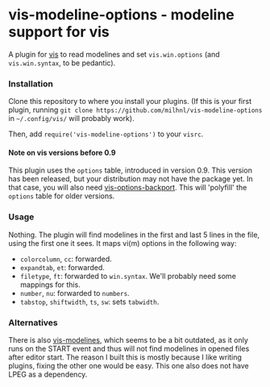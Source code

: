 # vis-modeline-options - modeline support for vis

A plugin for [vis](https://github.com/martanne/vis) to read modelines and set
`vis.win.options` (and `vis.win.syntax`, to be pedantic).

### Installation

Clone this repository to where you install your plugins. (If this is your first
plugin, running `git clone https://github.com/milhnl/vis-modeline-options` in
`~/.config/vis/` will probably work).

Then, add `require('vis-modeline-options')` to your `visrc`.

#### Note on vis versions before 0.9

This plugin uses the `options` table, introduced in version 0.9. This version
has been released, but your distribution may not have the package yet. In that
case, you will also need
[vis-options-backport](https://github.com/milhnl/vis-options-backport). This
will 'polyfill' the `options` table for older versions.

### Usage

Nothing. The plugin will find modelines in the first and last 5 lines in the
file, using the first one it sees. It maps vi(m) options in the following way:

- `colorcolumn`, `cc`: forwarded.
- `expandtab`, `et`: forwarded.
- `filetype`, `ft`: forwarded to `win.syntax`. We'll probably need some
  mappings for this.
- `number`, `nu`: forwarded to `numbers`.
- `tabstop`, `shiftwidth`, `ts`, `sw`: sets `tabwidth`.

### Alternatives

There is also [vis-modelines](https://github.com/lutobler/vis-modelines), which
seems to be a bit outdated, as it only runs on the START event and thus will
not find modelines in opened files after editor start. The reason I built this
is mostly because I like writing plugins, fixing the other one would be easy.
This one also does not have LPEG as a dependency.
